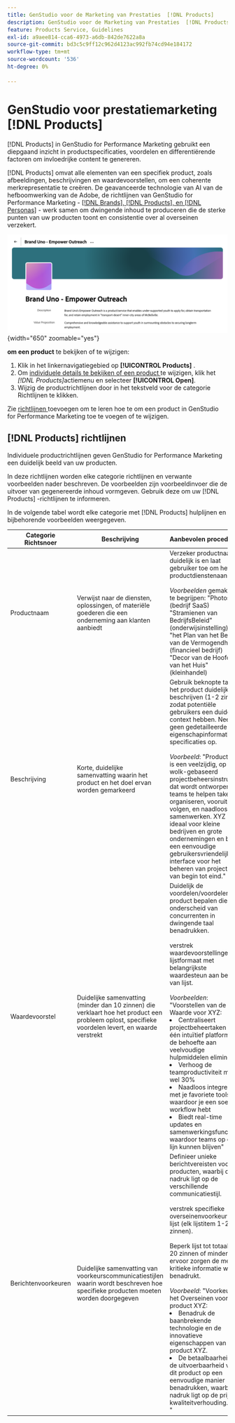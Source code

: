 ```yaml
---
title: GenStudio voor de Marketing van Prestaties  [!DNL Products]
description: GenStudio voor de Marketing van Prestaties  [!DNL Products]  neemt alle aspecten van uw product-beelden, beschrijvingen, en waardevoorstellen-op om relevante inhoud te creëren die productsterke punten benadrukt en consistentie in productoverseinen handhaaft.
feature: Products Service, Guidelines
exl-id: a9aee814-cca6-4973-a6db-842de7622a8a
source-git-commit: bd3c5c9ff12c962d4123ac992fb74cd94e184172
workflow-type: tm+mt
source-wordcount: '536'
ht-degree: 0%

---
```


# GenStudio voor prestatiemarketing [!DNL Products]

[!DNL Products] in GenStudio for Performance Marketing gebruikt een diepgaand inzicht in productspecificaties, voordelen en differentiërende factoren om invloedrijke content te genereren.

[!DNL Products] omvat alle elementen van een specifiek product, zoals afbeeldingen, beschrijvingen en waardevoorstellen, om een coherente merkrepresentatie te creëren. De geavanceerde technologie van AI van de hefboomwerking van de Adobe, de richtlijnen van GenStudio for Performance Marketing - [[!DNL Brands],  [!DNL Products], en  [!DNL Personas]](/help/user-guide/guidelines/overview.md) - werk samen om dwingende inhoud te produceren die de sterke punten van uw producten toont en consistentie over al overseinen verzekert.

![[!DNL Products] Richtlijnen in GenStudio for Performance Marketing ](/help/assets/products-guidelines.png){width="650" zoomable="yes"}

**om een product** te bekijken of te wijzigen:

1. Klik in het linkernavigatiegebied op **[!UICONTROL Products]** .
1. Om [ individuele details te bekijken of een product ](add-guidelines.md#manage-products) te wijzigen, klik het _[!DNL Products]_&#x200B;actiemenu en selecteer **[!UICONTROL Open]**.
1. Wijzig de productrichtlijnen door in het tekstveld voor de categorie Richtlijnen te klikken.

Zie [ richtlijnen ](add-guidelines.md) toevoegen om te leren hoe te om een product in GenStudio for Performance Marketing toe te voegen of te wijzigen.

## [!DNL Products] richtlijnen

Individuele productrichtlijnen geven GenStudio for Performance Marketing een duidelijk beeld van uw producten.

In deze richtlijnen worden elke categorie richtlijnen en verwante voorbeelden nader beschreven. De voorbeelden zijn voorbeeldinvoer die de uitvoer van gegenereerde inhoud vormgeven. Gebruik deze om uw [!DNL Products] -richtlijnen te informeren.

In de volgende tabel wordt elke categorie met [!DNL Products] hulplijnen en bijbehorende voorbeelden weergegeven.

| Categorie Richtsnoer | Beschrijving | Aanbevolen procedures |
| ------------------| ----------------| :---------- |
| Productnaam | Verwijst naar de diensten, oplossingen, of materiële goederen die een onderneming aan klanten aanbiedt | Verzeker productnaam duidelijk is en laat gebruiker toe om het productdienstenaanbod <br><br>_Voorbeelden_ gemakkelijk te begrijpen: &quot;Photoshop&quot; (bedrijf SaaS) <br> &quot;Stramienen van BedrijfsBeleid&quot; (onderwijsinstelling) <br> &quot;het Plan van het Beheer van de Vermogendheid&quot; (financieel bedrijf) <br> &quot;Decor van de Hoofdzaak van het Huis&quot; (kleinhandel) |
| Beschrijving | Korte, duidelijke samenvatting waarin het product en het doel ervan worden gemarkeerd | Gebruik beknopte taal om het product duidelijk te beschrijven (1-2 zinnen), zodat potentiële gebruikers een duidelijke context hebben. Neem geen gedetailleerde eigenschapinformatie of specificaties op.<br><br>_Voorbeeld_: &quot;Product XYZ is een veelzijdig, op wolk-gebaseerd projectbeheersinstrument dat wordt ontworpen om teams te helpen taken organiseren, vooruitgang volgen, en naadloos samenwerken. XYZ is ideaal voor kleine bedrijven en grote ondernemingen en biedt een eenvoudige gebruikersvriendelijke interface voor het beheren van projecten van begin tot eind.&quot; |
| Waardevoorstel | Duidelijke samenvatting (minder dan 10 zinnen) die verklaart hoe het product een probleem oplost, specifieke voordelen levert, en waarde verstrekt | Duidelijk de voordelen/voordelen van product bepalen die onderscheid van concurrenten in dwingende taal benadrukken.<br><br> verstrek waardevoorstellingen in lijstformaat met belangrijkste waardesteun aan begin van lijst.<br><br>_Voorbeelden_: &quot;Voorstellen van de Waarde voor XYZ:<br><li>Centraliseert projectbeheertaken in één intuïtief platform, die de behoefte aan veelvoudige hulpmiddelen elimineren</li><li>Verhoog de teamproductiviteit met wel 30%</li><li>Naadloos integreren met je favoriete tools, waardoor je een soepele workflow hebt</li><li>Biedt real-time updates en samenwerkingsfuncties, waardoor teams op één lijn kunnen blijven&quot;</li> |
| Berichtenvoorkeuren | Duidelijke samenvatting van voorkeurscommunicatiestijlen waarin wordt beschreven hoe specifieke producten moeten worden doorgegeven | Definieer unieke berichtvereisten voor je producten, waarbij de nadruk ligt op de verschillende communicatiestijl.<br><br> verstrek specifieke overseinenvoorkeur in lijst (elk lijstitem 1-2 zinnen).<br><br> Beperk lijst tot totaal van 20 zinnen of minder, die ervoor zorgen de meeste kritieke informatie wordt benadrukt.<br><br>_Voorbeeld_: &quot;Voorkeur van het Overseinen voor product XYZ:<li>Benadruk de baanbrekende technologie en de innovatieve eigenschappen van het product XYZ.</li><li>De betaalbaarheid en de uitvoerbaarheid van dit product op een eenvoudige manier benadrukken, waarbij de nadruk ligt op de prijs-kwaliteitverhouding.</li>&quot; |
